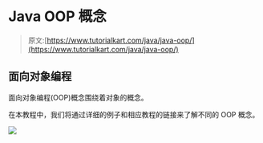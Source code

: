 # Java OOP 概念

> 原文:[https://www.tutorialkart.com/java/java-oop/](https://www.tutorialkart.com/java/java-oop/)

## 面向对象编程

面向对象编程(OOP)概念围绕着对象的概念。

在本教程中，我们将通过详细的例子和相应教程的链接来了解不同的 OOP 概念。

[![](../Images/925da31b32d6bc3827932f6c8afb11bb.png)](https://www.tutorialkart.com/)